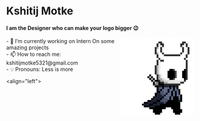 # Kshitij Motke
#### I am the Designer who can make your logo bigger 😉
 <p> <img align="right" src="https://raw.githubusercontent.com/TanZng/TanZng/master/assets/hollor_knight3.gif" width="200"/>
- 🔭 I’m currently working on Intern On some amazing projects  
<br>- 📫 How to reach me: kshitijmotke5321@gmail.com 
<br>- 💡 Pronouns: Less is more 

<align="left">


<!--
**kmotke/kmotke** is a ✨ _special_ ✨ repository because its `README.md` (this file) appears on your GitHub profile.

Here are some ideas to get you started:

- 🔭 I’m currently working on ...
- 🌱 I’m currently learning ...
- 👯 I’m looking to collaborate on ...
- 🤔 I’m looking for help with ...
- 💬 Ask me about ...
- 📫 How to reach me: ...
- 😄 Pronouns: ...
- ⚡ Fun fact: ...
-->
